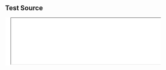 Test Source
-------------

<script type="text/javascript" src="./js/iframe.js"></script>

<pre style="background-color: white;">
  <iframe src="xref-test/index.html" seamless="seamless" width="100%" />
</pre>